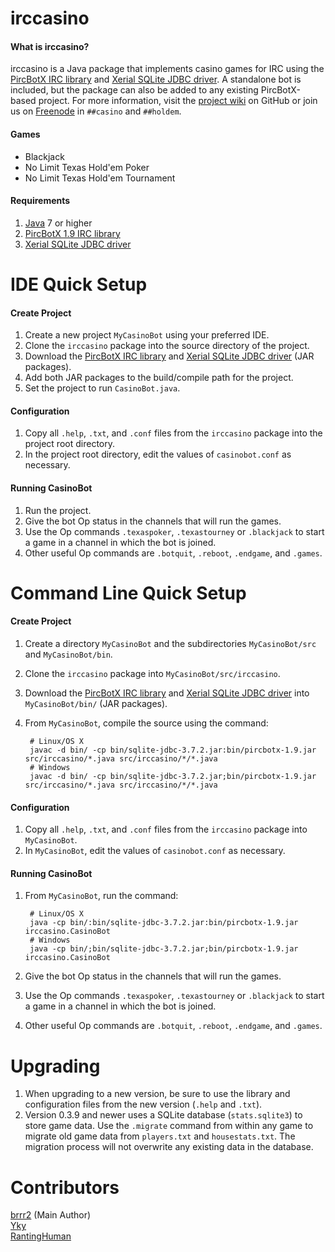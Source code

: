 irccasino
=========
#### What is irccasino?
irccasino is a Java package that implements casino games for IRC using the 
[PircBotX IRC library][1] and [Xerial SQLite JDBC driver][9]. A standalone bot 
is included, but the package can also be added to any existing PircBotX-based 
project. For more information, visit the [project wiki][4] on GitHub or join 
us on [Freenode][5] in `##casino` and `##holdem`.

#### Games
* Blackjack
* No Limit Texas Hold'em Poker
* No Limit Texas Hold'em Tournament

#### Requirements
1. [Java][2] 7 or higher
2. [PircBotX 1.9 IRC library][3]
3. [Xerial SQLite JDBC driver][10]

IDE Quick Setup
===============
#### Create Project
1. Create a new project `MyCasinoBot` using your preferred IDE.
2. Clone the `irccasino` package into the source directory of the project.
3. Download the [PircBotX IRC library][3] and [Xerial SQLite JDBC driver][10] 
   (JAR packages).
4. Add both JAR packages to the build/compile path for the project.
5. Set the project to run `CasinoBot.java`.

#### Configuration
1. Copy all `.help`, `.txt`, and `.conf` files from the `irccasino` package 
   into the project root directory.
2. In the project root directory, edit the values of `casinobot.conf` as 
   necessary.
                
#### Running CasinoBot
1. Run the project.
2. Give the bot Op status in the channels that will run the games.
3. Use the Op commands `.texaspoker`, `.texastourney` or `.blackjack` to start 
   a game in a channel in which the bot is joined.
4. Other useful Op commands are `.botquit`, `.reboot`, `.endgame`, and `.games`.

Command Line Quick Setup
================================
#### Create Project
1. Create a directory `MyCasinoBot` and the subdirectories `MyCasinoBot/src` and
   `MyCasinoBot/bin`.
2. Clone the `irccasino` package into `MyCasinoBot/src/irccasino`. 
3. Download the [PircBotX IRC library][3] and [Xerial SQLite JDBC driver][10] 
   into `MyCasinoBot/bin/` (JAR packages).
4. From `MyCasinoBot`, compile the source using the command: 

        # Linux/OS X
        javac -d bin/ -cp bin/sqlite-jdbc-3.7.2.jar:bin/pircbotx-1.9.jar src/irccasino/*.java src/irccasino/*/*.java
        # Windows
        javac -d bin/ -cp bin/sqlite-jdbc-3.7.2.jar;bin/pircbotx-1.9.jar src/irccasino/*.java src/irccasino/*/*.java

#### Configuration
1. Copy all `.help`, `.txt`, and `.conf` files from the `irccasino` package 
   into `MyCasinoBot`.
2. In `MyCasinoBot`, edit the values of `casinobot.conf` as necessary.

#### Running CasinoBot
1. From `MyCasinoBot`, run the command: 

        # Linux/OS X
        java -cp bin/:bin/sqlite-jdbc-3.7.2.jar:bin/pircbotx-1.9.jar irccasino.CasinoBot
        # Windows
        java -cp bin/;bin/sqlite-jdbc-3.7.2.jar;bin/pircbotx-1.9.jar irccasino.CasinoBot

2. Give the bot Op status in the channels that will run the games.
3. Use the Op commands `.texaspoker`, `.texastourney` or `.blackjack` to start 
   a game in a channel in which the bot is joined.
4. Other useful Op commands are `.botquit`, `.reboot`, `.endgame`, and `.games`.

Upgrading
=========
1. When upgrading to a new version, be sure to use the library and 
   configuration files from the new version (`.help` and `.txt`).
2. Version 0.3.9 and newer uses a SQLite database (`stats.sqlite3`) to store 
   game data. Use the `.migrate` command from within any game to migrate old 
   game data from `players.txt` and `housestats.txt`. The migration process 
   will not overwrite any existing data in the database.

Contributors
============
[brrr2][6] (Main Author)  
[Yky][7]  
[RantingHuman][8]

[1]: http://code.google.com/p/pircbotx/ "PircBotX"
[2]: http://www.oracle.com/technetwork/java/javase/downloads/index.html "Java SE"
[3]: http://repo1.maven.org/maven2/org/pircbotx/pircbotx/1.9/pircbotx-1.9.jar "pircbotx-1.9.jar"
[4]: https://github.com/brrr2/irccasino/wiki "Wiki"
[5]: https://webchat.freenode.net/?channels=##casino,##holdem "Freenode"
[6]: https://github.com/brrr2 "brrr2"
[7]: https://github.com/Yky "Yky"
[8]: https://github.com/RantingHuman "RantingHuman"
[9]: https://bitbucket.org/xerial/sqlite-jdbc "sqlite-jdbc"
[10]: https://bitbucket.org/xerial/sqlite-jdbc/downloads/sqlite-jdbc-3.7.2.jar "sqlite-jdbc-3.7.2.jar"